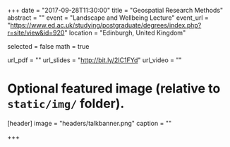 +++
date = "2017-09-28T11:30:00"
title = "Geospatial Research Methods"
abstract = ""
event = "Landscape and Wellbeing Lecture"
event_url = "https://www.ed.ac.uk/studying/postgraduate/degrees/index.php?r=site/view&id=920"
location = "Edinburgh, United Kingdom"

selected = false
math = true

url_pdf = ""
url_slides = "http://bit.ly/2IC1FYd"
url_video = ""

# Optional featured image (relative to `static/img/` folder).
[header]
image = "headers/talkbanner.png"
caption = ""

+++
